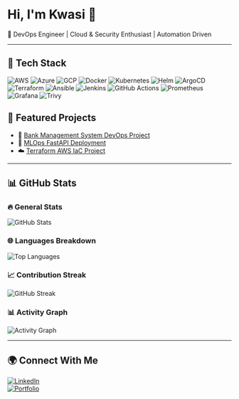 # Hi, I'm Kwasi 👋  

🚀 DevOps Engineer | Cloud & Security Enthusiast | Automation Driven  

---

## 🔧 Tech Stack  

![AWS](https://img.shields.io/badge/AWS-232F3E?style=for-the-badge&logo=amazon-aws&logoColor=white) 
![Azure](https://img.shields.io/badge/Azure-0078D4?style=for-the-badge&logo=microsoft-azure&logoColor=white) 
![GCP](https://img.shields.io/badge/GCP-4285F4?style=for-the-badge&logo=google-cloud&logoColor=white) 
![Docker](https://img.shields.io/badge/Docker-2496ED?style=for-the-badge&logo=docker&logoColor=white) 
![Kubernetes](https://img.shields.io/badge/Kubernetes-326CE5?style=for-the-badge&logo=kubernetes&logoColor=white) 
![Helm](https://img.shields.io/badge/Helm-0F1689?style=for-the-badge&logo=helm&logoColor=white) 
![ArgoCD](https://img.shields.io/badge/ArgoCD-FB542B?style=for-the-badge&logo=argo&logoColor=white) 
![Terraform](https://img.shields.io/badge/Terraform-844FBA?style=for-the-badge&logo=terraform&logoColor=white) 
![Ansible](https://img.shields.io/badge/Ansible-EE0000?style=for-the-badge&logo=ansible&logoColor=white) 
![Jenkins](https://img.shields.io/badge/Jenkins-D24939?style=for-the-badge&logo=jenkins&logoColor=white) 
![GitHub Actions](https://img.shields.io/badge/GitHub_Actions-2088FF?style=for-the-badge&logo=github-actions&logoColor=white) 
![Prometheus](https://img.shields.io/badge/Prometheus-E6522C?style=for-the-badge&logo=prometheus&logoColor=white) 
![Grafana](https://img.shields.io/badge/Grafana-F46800?style=for-the-badge&logo=grafana&logoColor=white) 
![Trivy](https://img.shields.io/badge/Trivy-1904DA?style=for-the-badge&logo=aqua&logoColor=white)


## 📌 Featured Projects  
- 🏦 [Bank Management System DevOps Project](https://github.com/YOURUSERNAME/Bank-Management-System)  
- 🤖 [MLOps FastAPI Deployment](https://github.com/YOURUSERNAME/mlops-fastapi)  
- ☁️ [Terraform AWS IaC Project](https://github.com/YOURUSERNAME/terraform-aws-infra)  

---

## 📊 GitHub Stats  

### 🔥 General Stats  
![GitHub Stats](https://github-readme-stats.vercel.app/api?username=YOURUSERNAME&show_icons=true&theme=tokyonight)  

### 🌐 Languages Breakdown  
![Top Languages](https://github-readme-stats.vercel.app/api/top-langs/?username=YOURUSERNAME&layout=compact&theme=tokyonight)  

### 📈 Contribution Streak  
![GitHub Streak](https://streak-stats.demolab.com?user=YOURUSERNAME&theme=tokyonight&hide_border=false)  

### 📊 Activity Graph  
![Activity Graph](https://github-readme-activity-graph.vercel.app/graph?username=YOURUSERNAME&theme=tokyo-night)  

---

## 🌍 Connect With Me  
[![LinkedIn](https://img.shields.io/badge/LinkedIn-Connect-blue?style=for-the-badge&logo=linkedin)](https://linkedin.com/in/YOURNAME)  
[![Portfolio](https://img.shields.io/badge/Portfolio-Visit-orange?style=for-the-badge&logo=firefox)](https://yourportfolio.com)  
